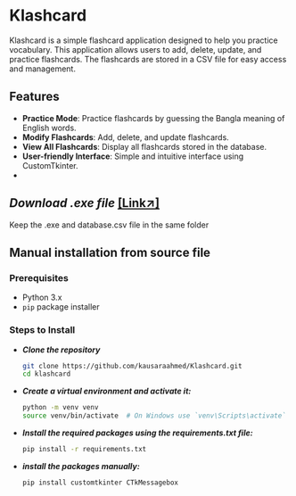 # Klashcard

Klashcard is a simple flashcard application designed to help you practice vocabulary. This application allows users to add, delete, update, and practice flashcards. The flashcards are stored in a CSV file for easy access and management.

## Features

- **Practice Mode**: Practice flashcards by guessing the Bangla meaning of English words.
- **Modify Flashcards**: Add, delete, and update flashcards.
- **View All Flashcards**: Display all flashcards stored in the database.
- **User-friendly Interface**: Simple and intuitive interface using CustomTkinter.
- 
## ***Download .exe file*** [[Link↗]](https://drive.google.com/file/d/1CxwNnz2PK2A0Qq-GF-NdKpZ6cf3uE8SH/view?usp=drive_link)

Keep the .exe and database.csv file in the same folder


## Manual installation from source file

### Prerequisites

- Python 3.x
- `pip` package installer

### Steps to Install

- ***Clone the repository***

   ```sh
   git clone https://github.com/kausaraahmed/Klashcard.git
   cd klashcard
   ```

- ***Create a virtual environment and activate it:***

  ```sh
  python -m venv venv
  source venv/bin/activate  # On Windows use `venv\Scripts\activate`
  ```

- ***Install the required packages using the requirements.txt file:***

  ```sh
  pip install -r requirements.txt
  ```

- ***install the packages manually:***
  
  ```sh
  pip install customtkinter CTkMessagebox
  ```


